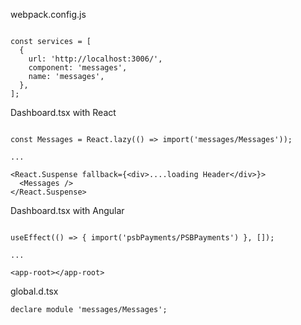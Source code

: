 webpack.config.js
```

const services = [
  {
    url: 'http://localhost:3006/',
    component: 'messages',
    name: 'messages',
  },
];

```

Dashboard.tsx with React
```

const Messages = React.lazy(() => import('messages/Messages'));

...

<React.Suspense fallback={<div>....loading Header</div>}>
  <Messages />
</React.Suspense>

```


Dashboard.tsx with Angular
```

useEffect(() => { import('psbPayments/PSBPayments') }, []);

...

<app-root></app-root>

```


global.d.tsx

```
declare module 'messages/Messages';
```